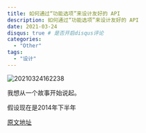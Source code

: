 ```yaml
---
title: 如何通过“功能选项”来设计友好的 API
description: 如何通过“功能选项”来设计友好的 API
date: 2021-03-24
disqus: true # 是否开启disqus评论
categories:
  - "Other"
tags:
  - "设计"
---
```


<!--more-->
![20210324162238](http://pic.zero-tt.fun/note/20210324162238.png)

我想从一个故事开始说起。

假设现在是2014年下半年



[原文地址](https://dave.cheney.net/2014/10/17/functional-options-for-friendly-apis)